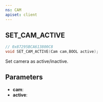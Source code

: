 ```yaml
---
ns: CAM
apiset: client
---
```

## SET_CAM_ACTIVE

```c
// 0x87295BCA613800C8
void SET_CAM_ACTIVE(Cam cam,BOOL active);
```

Set camera as active/inactive.

## Parameters
* **cam**:
* **active**:



